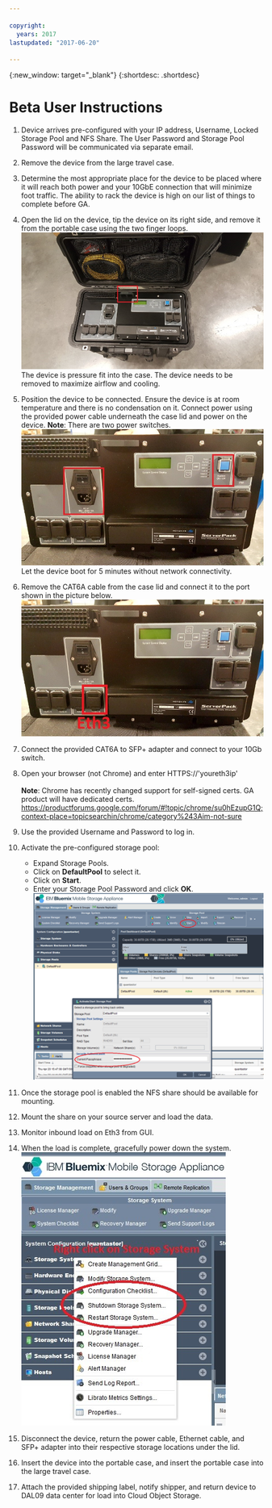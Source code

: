 ```yaml
---

copyright:
  years: 2017
lastupdated: "2017-06-20"

---
```

{:new_window: target="_blank"}
{:shortdesc: .shortdesc}

# Beta User Instructions


1.	Device arrives pre-configured with your IP address, Username, Locked Storage Pool and NFS Share.  The User Password and Storage Pool Password will be communicated via separate email.

2.	Remove the device from the large travel case.

3.	Determine the most appropriate place for the device to be placed where it will reach both power and your 10GbE connection that will minimize foot traffic.  The ability to rack the device is high on our list of things to complete before GA.

4.	Open the lid on the device, tip the device on its right side, and remove it from the portable case using the two finger loops.
    ![Top of Device](/images/UserGuide1.png)
    The device is pressure fit into the case.  The device needs to be removed to maximize airflow and cooling.
5.	Position the device to be connected. Ensure the device is at room temperature and there is no condensation on it. Connect power using the provided power cable underneath the case lid and power on the device.
    **Note**: There are two power switches. 
    ![Power switches](/images/UserGuide2.jpg) 
    Let the device boot for 5 minutes without network connectivity.
6.	Remove the CAT6A cable from the case lid and connect it to the port shown in the picture below.
    ![](/images/UserGuide3.jpg)
7.	Connect the provided CAT6A to SFP+ adapter and connect to your 10Gb switch.
8.	Open your browser (not Chrome) and enter HTTPS://'youreth3ip'  <br /><br />
    **Note**: Chrome has recently changed support for self-signed certs. GA product will have dedicated certs.
    https://productforums.google.com/forum/#!topic/chrome/su0hEzupG1Q;context-place=topicsearchin/chrome/category%243Aim-not-sure
9.	Use the provided Username and Password to log in.
10.	Activate the pre-configured storage pool:
    - Expand Storage Pools.
    - Click on **DefaultPool** to select it. 
    - Click on **Start**. 
    - Enter your Storage Pool Password and click **OK**. 
    ![Activate Storage Pool](/images/UserGuide4.png)
11.	Once the storage pool is enabled the NFS share should be available for mounting.
12.	Mount the share on your source server and load the data.
13.	Monitor inbound load on Eth3 from GUI.
14.	When the load is complete, gracefully power down the system.  
    ![Right Click on Storage Systems and select Shutdown Storage System...](/images/UserGuide5.jpg)
15.	Disconnect the device, return the power cable, Ethernet cable, and SFP+ adapter into their respective storage locations under the lid.
16.	Insert the device into the portable case, and insert the portable case into the large travel case.
17.	Attach the provided shipping label, notify shipper, and return device to DAL09 data center for load into Cloud Object Storage.
